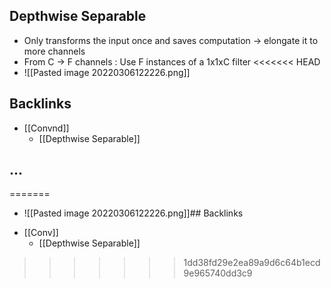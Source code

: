 ## Depthwise Separable
- Only transforms the input once and saves computation -> elongate it to more channels
- From C -> F channels : Use F instances of a 1x1xC filter
<<<<<<< HEAD
- ![[Pasted image 20220306122226.png]]



## Backlinks
* [[Convnd]]
	* [[Depthwise Separable]]

## ...
=======
- ![[Pasted image 20220306122226.png]]## Backlinks
* [[Conv]]
	* [[Depthwise Separable]]

>>>>>>> 1dd38fd29e2ea89a9d6c64b1ecd9e965740dd3c9
